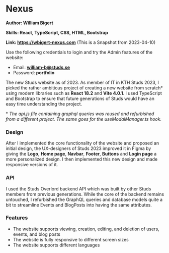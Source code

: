 # Nexus
**Author: William Bigert**

**Skills: React, TypeScript, CSS, HTML, Bootstrap**

**Link: <https://wbigert-nexus.com>** (This is a Snapshot from 2023-04-10)

Use the following credentials to login and try the Admin features of the website:
- Email: **william-b@studs.se**
- Password: **portfolio**

The new Studs website as of 2023. As member of IT in KTH Studs 2023, I picked the rather ambitious project of creating a new website from scratch\* using modern libraries such as **React 18.2** and **Vite 4.0.1**. I used TypeScript and Bootstrap to ensure that future generations of Studs would have an easy time understanding the project.

\* *The api.js file containing graphql queries was reused and refurbished from a different project. The same goes for the useModalManager.ts hook.*

### Design
After I implemented the core functionality of the website and proposed an initial design, the UX-designers of Studs 2023 improved it in Figma by giving the **Logo**, **Home page**, **Navbar**, **Footer**, **Buttons** and **Login page** a more personalized design. I then implemented this new design and made responsive versions of it.

### API
I used the Studs Overlord backend API which was built by other Studs members from previous generations. While the core of the backend remains untouched, I refurbished the GraphQL queries and database models quite a bit to streamline Events and BlogPosts into having the same attributes.

### Features
- The website supports viewing, creation, editing, and deletion of users, events, and blog posts
- The website is fully responsive to different screen sizes
- The website supports different languages
